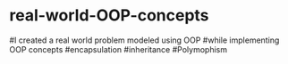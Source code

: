 # real-world-OOP-concepts
#I created a real world problem modeled using OOP
#while implementing OOP concepts
#encapsulation
#inheritance
#Polymophism
